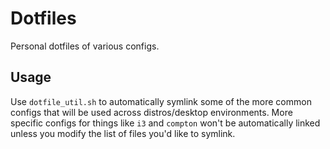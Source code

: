 # Dotfiles

Personal dotfiles of various configs.

## Usage

Use `dotfile_util.sh` to automatically symlink some of the more common configs that will
be used across distros/desktop environments. More specific configs for things like `i3`
and `compton` won't be automatically linked unless you modify the list of files you'd
like to symlink.
